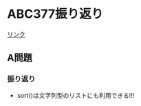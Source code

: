 # ABC377振り返り
[リンク](https://atcoder.jp/contests/abc377/tasks)
## A問題
### 振り返り
- sort()は文字列型のリストにも利用できる!!!